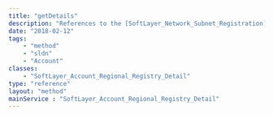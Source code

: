 ```yaml
---
title: "getDetails"
description: "References to the [SoftLayer_Network_Subnet_Registration](reference/datatypes/SoftLayer_Network_Subnet_Registration) that consume this detail object."
date: "2018-02-12"
tags:
    - "method"
    - "sldn"
    - "Account"
classes:
    - "SoftLayer_Account_Regional_Registry_Detail"
type: "reference"
layout: "method"
mainService : "SoftLayer_Account_Regional_Registry_Detail"
---
```

